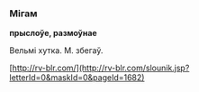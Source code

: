 ### Мігам
**прыслоўе, размоўнае**

Вельмі хутка. М. збегаў.

<a rel="author">[http://rv-blr.com/](http://rv-blr.com/slounik.jsp?letterId=0&maskId=0&pageId=1682)</a>
